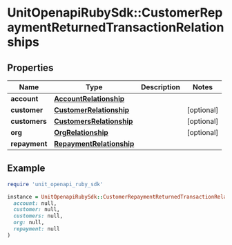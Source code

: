 # UnitOpenapiRubySdk::CustomerRepaymentReturnedTransactionRelationships

## Properties

| Name | Type | Description | Notes |
| ---- | ---- | ----------- | ----- |
| **account** | [**AccountRelationship**](AccountRelationship.md) |  |  |
| **customer** | [**CustomerRelationship**](CustomerRelationship.md) |  | [optional] |
| **customers** | [**CustomersRelationship**](CustomersRelationship.md) |  | [optional] |
| **org** | [**OrgRelationship**](OrgRelationship.md) |  | [optional] |
| **repayment** | [**RepaymentRelationship**](RepaymentRelationship.md) |  |  |

## Example

```ruby
require 'unit_openapi_ruby_sdk'

instance = UnitOpenapiRubySdk::CustomerRepaymentReturnedTransactionRelationships.new(
  account: null,
  customer: null,
  customers: null,
  org: null,
  repayment: null
)
```

